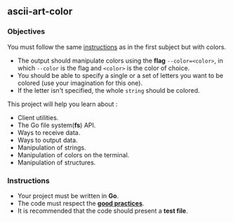 ## ascii-art-color

### Objectives

You must follow the same [instructions](https://github.com/01-edu/public/ascii-art.en.md) as in the first subject but with colors.

- The output should manipulate colors using the **flag** `--color=<color>`, in which `--color` is the flag and `<color>` is the color of choice.
- You should be able to specify a single or a set of letters you want to be colored (use your imagination for this one).
- If the letter isn't specified, the whole `string` should be colored.

This project will help you learn about :

- Client utilities.
- The Go file system(**fs**) API.
- Ways to receive data.
- Ways to output data.
- Manipulation of strings.
- Manipulation of colors on the terminal.
- Manipulation of structures.

### Instructions

- Your project must be written in **Go**.
- The code must respect the [**good practices**](https://github.com/01-edu/public/good-practices.en.md).
- It is recommended that the code should present a **test file**.
